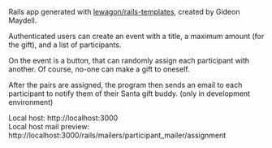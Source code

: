 Rails app generated with [lewagon/rails-templates](https://github.com/lewagon/rails-templates), created by Gideon Maydell.

Authenticated users can create an event with a title, a maximum amount (for the gift), and a list of participants.

On the event is a button, that can randomly assign each participant with another. Of course, no-one can make a gift to oneself.

After the pairs are assigned, the program then sends an email to each participant to notify them of their Santa gift buddy. (only in development environment)

Local host: http://localhost:3000 \
Local host mail preview: http://localhost:3000/rails/mailers/participant_mailer/assignment

